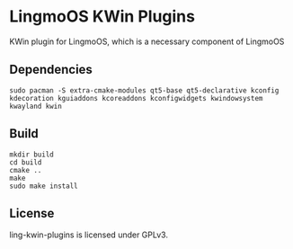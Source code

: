 # LingmoOS KWin Plugins

KWin plugin for LingmoOS, which is a necessary component of LingmoOS

## Dependencies

`sudo pacman -S extra-cmake-modules qt5-base qt5-declarative kconfig kdecoration kguiaddons kcoreaddons kconfigwidgets kwindowsystem kwayland kwin`

## Build

```
mkdir build
cd build
cmake ..
make
sudo make install
```

## License

ling-kwin-plugins is licensed under GPLv3.
